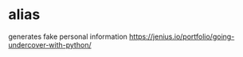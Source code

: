 # alias
generates fake personal information
https://jenius.io/portfolio/going-undercover-with-python/
